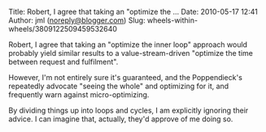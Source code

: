 Title: Robert, I agree that taking an &quot;optimize the ...
Date: 2010-05-17 12:41
Author: jml (noreply@blogger.com)
Slug: wheels-within-wheels/3809122509459532640

Robert, I agree that taking an "optimize the inner loop" approach would
probably yield similar results to a value-stream-driven "optimize the
time between request and fulfilment".  
  
However, I'm not entirely sure it's guaranteed, and the Poppendieck's
repeatedly advocate "seeing the whole" and optimizing for it, and
frequently warn against micro-optimizing.  
  
By dividing things up into loops and cycles, I am explicitly ignoring
their advice. I can imagine that, actually, they'd approve of me doing
so.

